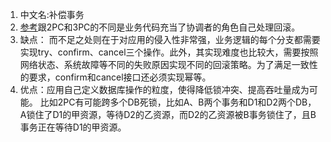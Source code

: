 1. 中文名:补偿事务    
1. [参考](https://blog.csdn.net/bjweimengshu/article/details/86698036)跟2PC和3PC的不同是业务代码充当了协调者的角色自己处理回滚。      
2. 缺点： 而不足之处则在于对应用的侵入性非常强，业务逻辑的每个分支都需要实现try、confirm、cancel三个操作。此外，其实现难度也比较大，需要按照网络状态、系统故障等不同的失败原因实现不同的回滚策略。为了满足一致性的要求，confirm和cancel接口还必须实现幂等。     
3. 优点：应用自己定义数据库操作的粒度，使得降低锁冲突、提高吞吐量成为可能。 比如2PC有可能跨多个DB死锁，比如A、B两个事务和D1和D2两个DB，A锁住了D1的甲资源，等待D2的乙资源，而D2的乙资源被B事务锁住了，且B事务正在等待D1的甲资源。     
